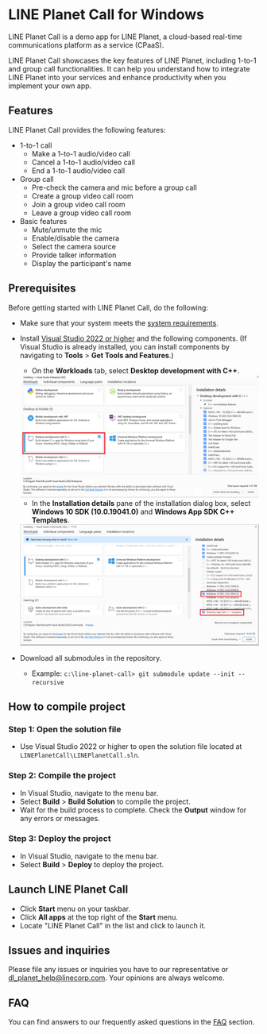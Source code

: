 # LINE Planet Call for Windows

LINE Planet Call is a demo app for LINE Planet, a cloud-based real-time communications platform as a service (CPaaS).

LINE Planet Call showcases the key features of LINE Planet, including 1-to-1 and group call functionalities. It can help you understand how to integrate LINE Planet into your services and enhance productivity when you implement your own app.

## Features
 
LINE Planet Call provides the following features:

 - 1-to-1 call
   - Make a 1-to-1 audio/video call
   - Cancel a 1-to-1 audio/video call
   - End a 1-to-1 audio/video call
 - Group call
   - Pre-check the camera and mic before a group call
   - Create a group video call room
   - Join a group video call room
   - Leave a group video call room
 - Basic features
   - Mute/unmute the mic
   - Enable/disable the camera
   - Select the camera source
   - Provide talker information
   - Display the participant's name

## Prerequisites

Before getting started with LINE Planet Call, do the following:

 - Make sure that your system meets the [system requirements](https://docs.lineplanet.me/overview/specification/planetkit-system-requirements#windows).
 - Install [Visual Studio 2022 or higher](https://visualstudio.microsoft.com/downloads/) and the following components. (If Visual Studio is already installed, you can install components by navigating to **Tools** > **Get Tools and Features**.)
   - On the **Workloads** tab, select **Desktop development with C++**.
   
   <img src="./images/check_desktop_development_with C++.png"/>
   
   - In the **Installation details** pane of the installation dialog box, select **Windows 10 SDK (10.0.19041.0)** and **Windows App SDK C++ Templates**.

    <img src="./images/check_template_and_sdk.png"/>
   
 - Download all submodules in the repository.
   - Example: `c:\line-planet-call> git submodule update --init --recursive`

## How to compile project

### Step 1: Open the solution file
 - Use Visual Studio 2022 or higher to open the solution file located at `LINEPlanetCall\LINEPlanetCall.sln`.
 
### Step 2: Compile the project
 - In Visual Studio, navigate to the menu bar.
 - Select **Build** > **Build Solution** to compile the project.
 - Wait for the build process to complete. Check the **Output** window for any errors or messages.

### Step 3: Deploy the project
 - In Visual Studio, navigate to the menu bar.
 - Select **Build** > **Deploy** to deploy the project.

## Launch LINE Planet Call
 - Click **Start** menu on your taskbar.
 - Click **All apps** at the top right of the **Start** menu.
 - Locate "LINE Planet Call" in the list and click to launch it.

## Issues and inquiries

Please file any issues or inquiries you have to our representative or [dl\_planet\_help@linecorp.com](mailto:dl_planet_help@linecorp.com). Your opinions are always welcome.

## FAQ

You can find answers to our frequently asked questions in the [FAQ](https://docs.lineplanet.me/help/faq) section.
